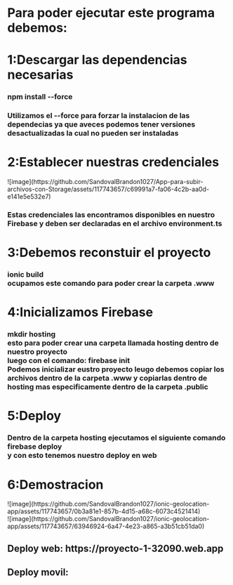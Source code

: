 <h1>Para poder ejecutar este programa debemos:</h1>
<h1>1:Descargar las dependencias necesarias</h1>
<h3>npm install --force</h3>
<h3>Utilizamos el --force para forzar la instalacion de las dependecias ya que aveces podemos tener versiones desactualizadas la cual no pueden ser instaladas</h3>
<h1>2:Establecer nuestras credenciales</h1>
![image](https://github.com/SandovalBrandon1027/App-para-subir-archivos-con-Storage/assets/117743657/c69991a7-fa06-4c2b-aa0d-e141e5e532e7) <br>
<h3>Estas credenciales las encontramos disponibles en nuestro Firebase y deben ser declaradas en el archivo environment.ts</h3>
<h1>3:Debemos reconstuir el proyecto </h1>
<h3>ionic build  <br> ocupamos este comando para poder crear la carpeta .www</h3>
<h1>4:Inicializamos Firebase</h1>
<h3>mkdir hosting <br> esto para poder crear una carpeta llamada hosting dentro de nuestro proyecto <br> luego con el comando: firebase init <br>Podemos inicializar eustro proyecto 
leugo debemos copiar los archivos dentro de la carpeta .www y copiarlas dentro de hosting mas especificamente dentro de la carpeta .public</h3>
<h1>5:Deploy</h1>
<h3>Dentro de la carpeta hosting ejecutamos el siguiente comando <br> firebase deploy <br> y con esto tenemos nuestro deploy en web</h3>
<h1>6:Demostracion</h1>
![image](https://github.com/SandovalBrandon1027/ionic-geolocation-app/assets/117743657/0b3a81e1-857b-4d15-a68c-6073c4521414) <br>
![image](https://github.com/SandovalBrandon1027/ionic-geolocation-app/assets/117743657/63946924-6a47-4e23-a865-a3b51cb51da0) <br>


<h2>Deploy web:  https://proyecto-1-32090.web.app </h2>
<h2>Deploy movil:                           </h2>


